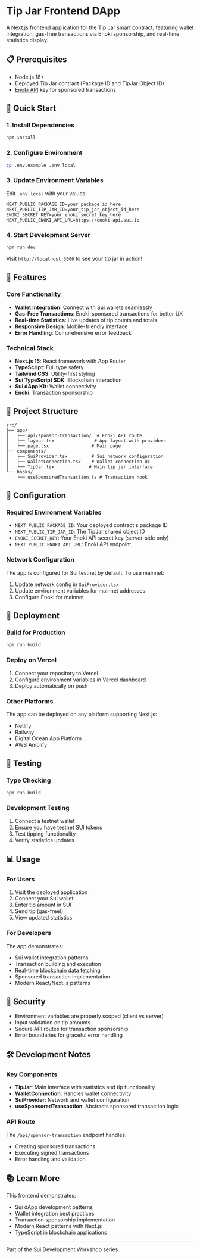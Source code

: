 # Tip Jar Frontend DApp

A Next.js frontend application for the Tip Jar smart contract, featuring wallet integration, gas-free transactions via Enoki sponsorship, and real-time statistics display.

## 📋 Prerequisites

- Node.js 18+
- Deployed Tip Jar contract (Package ID and TipJar Object ID)
- [Enoki API](https://portal.enoki.mystenlabs.com) key for sponsored transactions

## 🚀 Quick Start

### 1. Install Dependencies

```bash
npm install
```

### 2. Configure Environment

```bash
cp .env.example .env.local
```

### 3. Update Environment Variables

Edit `.env.local` with your values:

```env
NEXT_PUBLIC_PACKAGE_ID=your_package_id_here
NEXT_PUBLIC_TIP_JAR_ID=your_tip_jar_object_id_here
ENOKI_SECRET_KEY=your_enoki_secret_key_here
NEXT_PUBLIC_ENOKI_API_URL=https://enoki-api.sui.io
```

### 4. Start Development Server

```bash
npm run dev
```

Visit `http://localhost:3000` to see your tip jar in action!

## 🎯 Features

### Core Functionality

- **Wallet Integration**: Connect with Sui wallets seamlessly
- **Gas-Free Transactions**: Enoki-sponsored transactions for better UX
- **Real-time Statistics**: Live updates of tip counts and totals
- **Responsive Design**: Mobile-friendly interface
- **Error Handling**: Comprehensive error feedback

### Technical Stack

- **Next.js 15**: React framework with App Router
- **TypeScript**: Full type safety
- **Tailwind CSS**: Utility-first styling
- **Sui TypeScript SDK**: Blockchain interaction
- **Sui dApp Kit**: Wallet connectivity
- **Enoki**: Transaction sponsorship

## 📁 Project Structure

```
src/
├── app/
│   ├── api/sponsor-transaction/  # Enoki API route
│   ├── layout.tsx               # App layout with providers
│   └── page.tsx                # Main page
├── components/
│   ├── SuiProvider.tsx         # Sui network configuration
│   ├── WalletConnection.tsx    # Wallet connection UI
│   └── TipJar.tsx             # Main tip jar interface
└── hooks/
    └── useSponsoredTransaction.ts # Transaction hook
```

## 🔧 Configuration

### Required Environment Variables

- `NEXT_PUBLIC_PACKAGE_ID`: Your deployed contract's package ID
- `NEXT_PUBLIC_TIP_JAR_ID`: The TipJar shared object ID
- `ENOKI_SECRET_KEY`: Your Enoki API secret key (server-side only)
- `NEXT_PUBLIC_ENOKI_API_URL`: Enoki API endpoint

### Network Configuration

The app is configured for Sui testnet by default. To use mainnet:

1. Update network config in `SuiProvider.tsx`
2. Update environment variables for mainnet addresses
3. Configure Enoki for mainnet

## 🚀 Deployment

### Build for Production

```bash
npm run build
```

### Deploy on Vercel

1. Connect your repository to Vercel
2. Configure environment variables in Vercel dashboard
3. Deploy automatically on push

### Other Platforms

The app can be deployed on any platform supporting Next.js:

- Netlify
- Railway
- Digital Ocean App Platform
- AWS Amplify

## 🧪 Testing

### Type Checking

```bash
npm run build
```

### Development Testing

1. Connect a testnet wallet
2. Ensure you have testnet SUI tokens
3. Test tipping functionality
4. Verify statistics updates

## 📊 Usage

### For Users

1. Visit the deployed application
2. Connect your Sui wallet
3. Enter tip amount in SUI
4. Send tip (gas-free!)
5. View updated statistics

### For Developers

The app demonstrates:

- Sui wallet integration patterns
- Transaction building and execution
- Real-time blockchain data fetching
- Sponsored transaction implementation
- Modern React/Next.js patterns

## 🔐 Security

- Environment variables are properly scoped (client vs server)
- Input validation on tip amounts
- Secure API routes for transaction sponsorship
- Error boundaries for graceful error handling

## 🛠️ Development Notes

### Key Components

- **TipJar**: Main interface with statistics and tip functionality
- **WalletConnection**: Handles wallet connectivity
- **SuiProvider**: Network and wallet configuration
- **useSponsoredTransaction**: Abstracts sponsored transaction logic

### API Route

The `/api/sponsor-transaction` endpoint handles:

- Creating sponsored transactions
- Executing signed transactions
- Error handling and validation

## 📚 Learn More

This frontend demonstrates:

- Sui dApp development patterns
- Wallet integration best practices
- Transaction sponsorship implementation
- Modern React patterns with Next.js
- TypeScript in blockchain applications

---

Part of the Sui Development Workshop series
